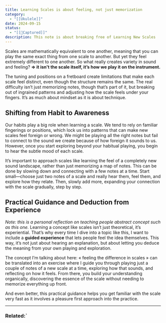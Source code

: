 ```yaml
---
title: Learning Scales is about feeling, not just memorization
category:
  - "[[Ukulele]]"
date: 2024-09-15
status:
  - "[[📝Captured]]"
description: This note is about breaking free of Learning New Scales
---
```

Scales are mathematically equivalent to one another, meaning that you can play the same exact thing from one scale to another. But yet they feel extremely different to one another.  So what really creates variety in sound and feeling?
**=> it isn't the scale itself, it’s how we play it on the instrument.**

The tuning and positions on a fretboard create limitations that make each scale feel distinct, even though the structure remains the same. The real difficulty isn’t just memorizing notes, though that’s part of it, but breaking out of ingrained patterns and adjusting how the scale feels under your fingers. It’s as much about mindset as it is about technique.

## Shifting from Habit to Awareness

Our habits play a big role when learning a scale. We tend to rely on familiar fingerings or positions, which lock us into patterns that can make new scales feel foreign or wrong. We might be playing all the right notes but fail to connect to the sound we create because of how foreign it sounds to us. However, once you start exploring beyond your habitual playing, you begin to hear the subtle mood of each scale.

It’s important to approach scales like learning the feel of a completely new sound landscape, rather than just memorizing a map of notes. This can be done by slowing down and connecting with a few notes at a time. Start small—choose just two notes of a scale and really hear them, feel them, and explore how they relate. Then, slowly add more, expanding your connection with the scale gradually, step by step.

## Practical Guidance and Deduction from Experience

*Note: this is a personal reflection on teaching people abstract concept such as this one.* 
Learning a concept like scales isn’t just theoretical, it’s experiential. That’s why every time I dive into a topic like this, I want to include a **guided experience** that lets people feel the idea themselves. This way, it’s not just about hearing an explanation, but about letting you deduce the meaning from your own playing and exploration.

The concept I’m talking about here: « feeling the difference in scales » can be translated into an exercise where I guide you through playing just a couple of notes of a new scale at a time, exploring how that sounds, and reflecting on how it feels. From there, you build your understanding organically, discovering the essence of the scale without needing to memorize everything up front.

And even better, this practical guidance helps you get familiar with the scale very fast as it involves a pleasure first approach into the practice.



---
### Related:`